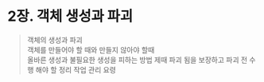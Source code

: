 # 2장. 객체 생성과 파괴
> 객체의 생성과 파괴  
> 객체를 만들어야 할 때와 만들지 않아야 할때  
> 올바른 생성과 불필요한 생성을 피하는 방법
> 제때 파괴 됨을 보장하고 파괴 전 수행 해야 할 정리 작업 관리 요령
 